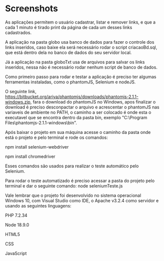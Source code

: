 # Screenshots

As aplicações permitem o usuário cadastrar, listar e remover links, e que a cada 1 minuto é tirado print da página de cada um desses links cadastrados.

A aplicação na pasta globo usa banco de dados para fazer o controle dos links inseridos, caso baixe ela será necessário rodar o script criacaoBd.sql, que está dentro dela no banco de dados do seu servidor local.

Já a aplicação na pasta globoTxt usa de arquivos para salvar os links inseridos, nessa não é necessário rodar nenhum script de banco de dados.

Como primeiro passo para rodar e testar a aplicação é preciso ter algumas ferramentas instaladas, como o phantomJS, Selenium e nodeJS.

O seguinte link, https://bitbucket.org/ariya/phantomjs/downloads/phantomjs-2.1.1-windows.zip, fara o download do phantomJS no Windows, apos finalizar o download é preciso desconpactar o arquivo e acrescentar o phantomJS nas variaveis de ambiente no PATH, o caminho a ser colocado é onde esta o executavel que se encontra dentro da pasta bin, exemplo "C:\Program Files\phantomjs-2.1.1-windows\bin".

Após baixar o projeto em sua máquina acesse o caminho da pasta onde está o projeto e pelo terminal e rode os comandos:

npm install selenium-webdriver

npm install chromedriver

Esses comandos são usados para realizar o teste automático pelo Selenium.

Para rodar o teste automatizado é preciso acessar a pasta do projeto pelo terminal e dar o seguinte comando: node seleniumTeste.js

Vale lembrar que o projeto foi desenvolvido no sistema operacional Windows 10, com Visual Studio como IDE, o Apache v3.2.4 como servidor e usando as seguintes linguagens:

PHP 7.2.34

Node 18.9.0

HTML5

CSS

JavaScript
